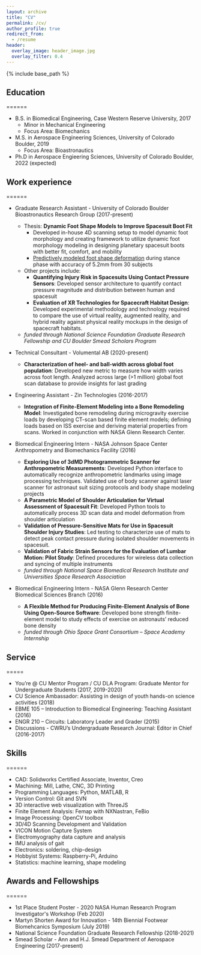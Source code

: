 ```yaml
---
layout: archive
title: "CV"
permalink: /cv/
author_profile: true
redirect_from:
  - /resume
header:
  overlay_image: header_image.jpg
  overlay_filter: 0.4
---
```


{% include base_path %}

## Education
======
* B.S. in Biomedical Engineering, Case Western Reserve University, 2017
  * Minor in Mechanical Engineering
  * Focus Area: Biomechanics
* M.S. in Aerospace Engineering Sciences, University of Colorado Boulder, 2019
  * Focus Area: Bioastronautics
* Ph.D in Aerospace Engieering Sciences, University of Colorado Boulder, 2022 (expected)

## Work experience
======
* Graduate Research Assistant - University of Colorado Boulder Bioastronautics Research Group (2017-present)
  * Thesis: **Dynamic Foot Shape Models to Improve Spacesuit Boot Fit**
    * Developed in-house 4D scanning setup to model dynamic foot morphology and creating framework to utilize dynamic foot morphology modeling in designing planetary spacesuit boots with better fit, comfort, and mobility
    * [Predictively modeled foot shape deformation](https://anderson-cu-bioastronautics.github.io/dynamic_foot_shape_model_viewer/) during stance phase with accuracy of 5.2mm from 30 subjects
  * Other projects include:
    * **Quantifying Injury Risk in Spacesuits Using Contact Pressure Sensors**: Developed sensor architecture to quantify contact pressure magnitude and distribution between human and spacesuit
    * **Evaluation of XR Technologies for Spacecraft Habitat Design**: Developed experimental methodology and technology required to compare the use of virtual reality, augmented reality, and hybrid reality against physical reality mockups in the design of spacecraft habitats.
  * *funded through National Science Foundation Graduate Research Fellowship and CU Boulder Smead Scholars Program*

* Technical Consultant - Volumental AB (2020-present)
  * **Characterization of heel- and ball-width across global foot population**: Developed new metric to measure how width varies across foot length. Analyzed across large (>1 million) global foot scan database to provide insights for last grading

* Engineering Assistant - Zin Technologies (2016-2017)
  * **Integration of Finite-Element Modeling into a Bone Remodeling Model**: Investigated bone remodeling during microgravity exercise loads by developing CT-scan based finite element models; defining loads based on ISS exercise and deriving material properties from scans. Worked in conjunction with NASA Glenn Research Center.

* Biomedical Engineering Intern - NASA Johnson Space Center Anthropometry and Biomechanics Facility (2016)
  * **Exploring Use of 3dMD Photogrammetric Scanner for Anthropometric Measurements**: Developed Python interface to automatically recognize anthropometric landmarks using image processing techniques. Validated use of body scanner against laser scanner for astronaut suit sizing protocols and body shape modeling projects
  * **A Parametric Model of Shoulder Articulation for Virtual Assessment of Spacesuit Fit**: Developed Python tools to automatically process 3D scan data and model deformation from shoulder articulation
  * **Validation of Pressure-Sensitive Mats for Use in Spacesuit Shoulder Injury Studies**: Led testing to characterize use of mats to detect peak contact pressure during isolated shoulder movements in spacesuit.
  * **Validation of Fabric Strain Sensors for the Evaluation of Lumbar Motion: Pilot Study**: Defined procedures for wireless data collection and syncing of multiple instruments
  * *funded through National Space Biomedical Research Institute and Universities Space Research Association*

* Biomedical Engineering Intern - NASA Glenn Research Center Biomedical Sciences Branch (2016)
  * **A Flexible Method for Producing Finite-Element Analysis of Bone Using Open-Source Software**: Developed bone strength finite-element model to study effects of exercise on astronauts’ reduced bone density
  * *funded through Ohio Space Grant Consortium – Space Academy Internship*

## Service
=====
* You’re @ CU Mentor Program / CU DLA Program: Graduate Mentor for Undergraduate Students (2017, 2019-2020)
* CU Science Ambassador: Assisting in design of youth hands-on science activities (2018)
* EBME 105 – Introduction to Biomedical Engineering: Teaching Assistant (2016)
* ENGR 210 – Circuits:  Laboratory Leader and Grader (2015)
* Discussions - CWRU’s Undergraduate Research Journal: Editor in Chief (2016-2017)

## Skills
======
* CAD: Solidworks Certified Associate, Inventor, Creo
* Machining: Mill, Lathe, CNC, 3D Printing
* Programming Languages: Python, MATLAB, R
* Version Control: Git and SVN
* 3D interactive web visualization with ThreeJS
* Finite Element Analysis: Femap with NXNastran, FeBio
* Image Processing: OpenCV toolbox
* 3D/4D Scanning Development and Validation
* VICON Motion Capture System
* Electromyography data capture and analysis
* IMU analysis of gait
* Electronics: soldering, chip-design
* Hobbyist Systems: Raspberry-Pi, Arduino
* Statistics: machine learning, shape modeling

## Awards and Fellowships
======
* 1st Place Student Poster - 2020 NASA Human Research Program Investigator's Workshop (Feb 2020)
* Martyn Shorten Award for Innovation - 14th Biennial Footwear Biomehcanics Symposium (July 2019)
* National Science Foundation Graduate Research Fellowship (2018-2021)
* Smead Scholar - Ann and H.J. Smead Department of Aerospace Engineering (2017-present)
